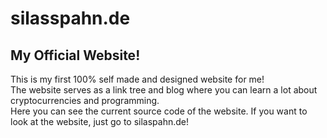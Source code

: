 
# silasspahn.de
My Official Website!
---
This is my first 100% self made and designed website for me!
<br>
The website serves as a link tree and blog where you can learn a lot about cryptocurrencies and programming.
<br>
Here you can see the current source code of the website. If you want to look at the website, just go to silaspahn.de!
